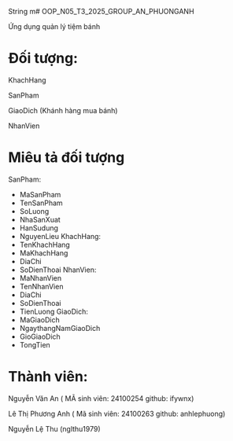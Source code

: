 String m# OOP_N05_T3_2025_GROUP_AN_PHUONGANH

Ứng dụng quản lý tiệm bánh

# Đối tượng:

KhachHang

SanPham

GiaoDich (Khánh hàng mua bánh)

NhanVien

# Miêu tả đối tượng

SanPham:
+ MaSanPham
+ TenSanPham
+ SoLuong
+ NhaSanXuat
+ HanSudung
+ NguyenLieu
KhachHang:
+ TenKhachHang
+ MaKhachHang
+ DiaChi
+ SoDienThoai
NhanVien:
+ MaNhanVien
+ TenNhanVien
+ DiaChi
+ SoDienThoai
+ TienLuong
GiaoDich:
+ MaGiaoDich
+ NgaythangNamGiaoDich
+ GioGiaoDich
+ TongTien


# Thành viên:

Nguyễn Văn An ( MÃ sinh viên: 24100254 github: ifywnx)

Lê Thị Phương Anh ( Mã sinh viên: 24100263 github: anhlephuong)

Nguyễn Lệ Thu (nglthu1979)
